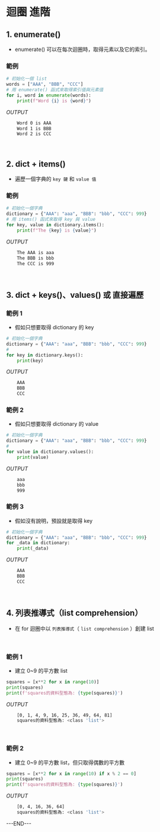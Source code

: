 # 迴圈 進階

## 1. enumerate()

- enumerate() 可以在每次迴圈時，取得元素以及它的索引。

### 範例
```python
# 初始化一個 list
words = ["AAA", "BBB", "CCC"]
# 用 enumerate() 函式來取得索引值與元素值
for i, word in enumerate(words):
    print(f"Word {i} is {word}")

```
_OUTPUT_
```bash
    Word 0 is AAA
    Word 1 is BBB
    Word 2 is CCC
```

</br>

## 2. dict + items()

- 遍歷一個字典的 `key 鍵` 和 `value 值`

### 範例
```python
# 初始化一個字典
dictionary = {"AAA": "aaa", "BBB": "bbb", "CCC": 999}
# 用 items() 函式來取得 key 與 value
for key, value in dictionary.items():
    print(f"The {key} is {value}")
```
_OUTPUT_
```bash
    The AAA is aaa
    The BBB is bbb
    The CCC is 999
```

</br>

## 3. dict + keys()、values() 或 直接遍歷

### 範例 1
- 假如只想要取得 dictionary 的 key
```python
# 初始化一個字典
dictionary = {"AAA": "aaa", "BBB": "bbb", "CCC": 999}
#  
for key in dictionary.keys():
    print(key)
```
_OUTPUT_
```bash
    AAA
    BBB
    CCC
```

### 範例 2
- 假如只想要取得 dictionary 的 value
```python
# 初始化一個字典
dictionary = {"AAA": "aaa", "BBB": "bbb", "CCC": 999}
# 
for value in dictionary.values():
    print(value)
```
_OUTPUT_
```bash
    aaa
    bbb
    999
```
### 範例 3
- 假如沒有說明，預設就是取得 key
```python
# 初始化一個字典
dictionary = {"AAA": "aaa", "BBB": "bbb", "CCC": 999}
for _data in dictionary:
    print(_data)
```
_OUTPUT_
```bash
    AAA
    BBB
    CCC
```

</br>

## 4. 列表推導式（list comprehension）

- 在 for 迴圈中以 `列表推導式`（ `list comprehension` ）創建 list

</br>

### 範例 1
- 建立 0~9 的平方數 list
```python
squares = [x**2 for x in range(10)]
print(squares)
print(f'squares的資料型態為: {type(squares)}')
```
_OUTPUT_
```bash
    [0, 1, 4, 9, 16, 25, 36, 49, 64, 81]
    squares的資料型態為: <class 'list'>
```

</br>

### 範例 2
- 建立 0~9 的平方數 list，但只取得偶數的平方數
```python
squares = [x**2 for x in range(10) if x % 2 == 0]
print(squares)
print(f'squares的資料型態為: {type(squares)}')
```
_OUTPUT_
```bash
    [0, 4, 16, 36, 64]
    squares的資料型態為: <class 'list'>
```

---END---

